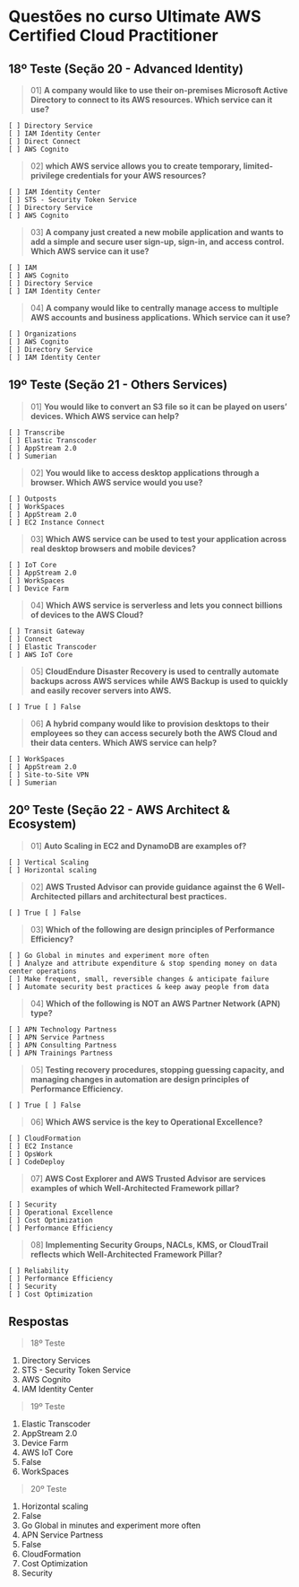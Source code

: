 # Questões no curso Ultimate AWS Certified Cloud Practitioner

## 18º Teste (Seção 20 - Advanced Identity)

> 01] **A company would like to use their on-premises Microsoft Active Directory to connect to its AWS resources. Which service can it use?**

    [ ] Directory Service
    [ ] IAM Identity Center
    [ ] Direct Connect
    [ ] AWS Cognito

> 02] **which AWS service allows you to create temporary, limited-privilege credentials for your AWS resources?**

    [ ] IAM Identity Center
    [ ] STS - Security Token Service
    [ ] Directory Service
    [ ] AWS Cognito

> 03] **A company just created a new mobile application and wants to add a simple and secure user sign-up, sign-in, and access control. Which AWS service can it use?**

    [ ] IAM
    [ ] AWS Cognito
    [ ] Directory Service
    [ ] IAM Identity Center

> 04] **A company would like to centrally manage access to multiple AWS accounts and business applications. Which service can it use?**

    [ ] Organizations
    [ ] AWS Cognito
    [ ] Directory Service
    [ ] IAM Identity Center

## 19º Teste (Seção 21 - Others Services)

> 01] **You would like to convert an S3 file so it can be played on users’ devices. Which AWS service can help?**

    [ ] Transcribe
    [ ] Elastic Transcoder
    [ ] AppStream 2.0
    [ ] Sumerian

> 02] **You would like to access desktop applications through a browser. Which AWS service would you use?**

    [ ] Outposts
    [ ] WorkSpaces
    [ ] AppStream 2.0
    [ ] EC2 Instance Connect

> 03] **Which AWS service can be used to test your application across real desktop browsers and mobile devices?**

    [ ] IoT Core
    [ ] AppStream 2.0
    [ ] WorkSpaces
    [ ] Device Farm

> 04] **Which AWS service is serverless and lets you connect billions of devices to the AWS Cloud?**

    [ ] Transit Gateway
    [ ] Connect
    [ ] Elastic Transcoder
    [ ] AWS IoT Core

> 05] **CloudEndure Disaster Recovery is used to centrally automate backups across AWS services while AWS Backup is used to quickly and easily recover servers into AWS.**

    [ ] True [ ] False

> 06] **A hybrid company would like to provision desktops to their employees so they can access securely both the AWS Cloud and their data centers. Which AWS service can help?**

    [ ] WorkSpaces
    [ ] AppStream 2.0
    [ ] Site-to-Site VPN
    [ ] Sumerian

## 20º Teste (Seção 22 - AWS Architect & Ecosystem)

> 01] **Auto Scaling in EC2 and DynamoDB are examples of?**

    [ ] Vertical Scaling
    [ ] Horizontal scaling

> 02] **AWS Trusted Advisor can provide guidance against the 6 Well-Architected pillars and architectural best practices.**

    [ ] True [ ] False

> 03] **Which of the following are design principles of Performance Efficiency?**

    [ ] Go Global in minutes and experiment more often
    [ ] Analyze and attribute expenditure & stop spending money on data center operations
    [ ] Make frequent, small, reversible changes & anticipate failure
    [ ] Automate security best practices & keep away people from data

> 04] **Which of the following is NOT an AWS Partner Network (APN) type?**

    [ ] APN Technology Partness
    [ ] APN Service Partness
    [ ] APN Consulting Partness
    [ ] APN Trainings Partness

> 05] **Testing recovery procedures, stopping guessing capacity, and managing changes in automation are design principles of Performance Efficiency.**

    [ ] True [ ] False

> 06] **Which AWS service is the key to Operational Excellence?**

    [ ] CloudFormation
    [ ] EC2 Instance
    [ ] OpsWork
    [ ] CodeDeploy

> 07] **AWS Cost Explorer and AWS Trusted Advisor are services examples of which Well-Architected Framework pillar?**

    [ ] Security
    [ ] Operational Excellence
    [ ] Cost Optimization
    [ ] Performance Efficiency

> 08] **Implementing Security Groups, NACLs, KMS, or CloudTrail reflects which Well-Architected Framework Pillar?**

    [ ] Reliability
    [ ] Performance Efficiency
    [ ] Security
    [ ] Cost Optimization

## Respostas

> 18º Teste
01) Directory Services
02) STS - Security Token Service
03) AWS Cognito
04) IAM Identity Center

> 19º Teste
01) Elastic Transcoder
02) AppStream 2.0
03) Device Farm
04) AWS IoT Core
05) False
06) WorkSpaces

> 20º Teste
01) Horizontal scaling
02) False
03) Go Global in minutes and experiment more often
04) APN Service Partness
05) False
06) CloudFormation
07) Cost Optimization
08) Security
